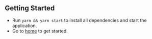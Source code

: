 ## Getting Started

* Run `yarn && yarn start` to install all dependencies and start the application.
* Go to [home](http://localhost:8081) to get started.
